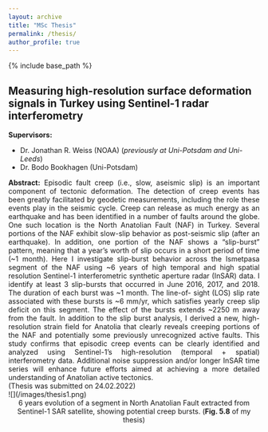```yaml
---
layout: archive
title: "MSc Thesis"
permalink: /thesis/
author_profile: true
---
```



{% include base_path %}


## Measuring high-resolution surface deformation signals in Turkey using Sentinel-1 radar interferometry
**Supervisors:**
- Dr. Jonathan R. Weiss (NOAA) (*previously at Uni-Potsdam and Uni-Leeds*)
- Dr. Bodo Bookhagen (Uni-Potsdam)
<div style="text-align: justify">
<b>Abstract:</b> Episodic fault creep (i.e., slow, aseismic slip) is an important component of tectonic deformation. The detection of creep events has been greatly facilitated by geodetic measurements, including the role these events play in the seismic cycle. Creep can release as much energy as an earthquake and has been identified in a number of faults around the globe. One such location is the North Anatolian Fault (NAF) in Turkey. Several portions of the NAF exhibit slow-slip behavior as post-seismic slip (after an earthquake). In addition, one portion of the NAF shows a “slip-burst” pattern, meaning that a year’s worth of slip occurs in a short period of time (~1 month). Here I investigate slip-burst behavior across the Ismetpasa segment of the NAF using ~6 years of high temporal and high spatial resolution Sentinel-1 interferometric synthetic aperture radar (InSAR) data. I identify at least 3 slip-bursts that occurred in June 2016, 2017, and 2018. The duration of each burst was ~1 month. The line-of- sight (LOS) slip rate associated with these bursts is ~6 mm/yr, which satisfies yearly creep slip deficit on this segment. The effect of the bursts extends ~2250 m away from the fault. In addition to the slip burst analysis, I derived a new, high-resolution strain field for Anatolia that clearly reveals creeping portions of the NAF and potentially some previously unrecognized active faults. This study confirms that episodic creep events can be clearly identified and analyzed using Sentinel-1’s high-resolution (temporal + spatial) interferometry data. Additional noise suppression and/or longer InSAR time series will enhance future efforts aimed at achieving a more detailed understanding of Anatolian active tectonics. <br/>(Thesis was submitted on 24.02.2022)</div>
![](/images/thesis1.png)
<div style="text-align: center">6 years evolution of a segment in North Anatolian Fault extracted from Sentinel-1 SAR satellite, showing potential creep bursts. (<b>Fig. 5.8</b> of my thesis)</div> 
